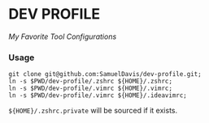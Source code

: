 # DEV PROFILE
_My Favorite Tool Configurations_

### Usage
```shell 
git clone git@github.com:SamuelDavis/dev-profile.git;
ln -s $PWD/dev-profile/.zshrc ${HOME}/.zshrc;
ln -s $PWD/dev-profile/.vimrc ${HOME}/.vimrc;
ln -s $PWD/dev-profile/.vimrc ${HOME}/.ideavimrc;
```

`${HOME}/.zshrc.private` will be sourced if it exists.
